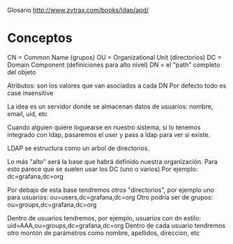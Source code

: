 Glosario
http://www.zytrax.com/books/ldap/apd/

# Conceptos
CN = Common Name (grupos)
OU = Organizational Unit (directorios)
DC = Domain Component (definiciones para alto nivel)
DN = el "path" completo del objeto

Atributos: son los valores que van asociados a cada DN
Por defecto todo es case insensitive

La idea es un servidor donde se almacenan datos de usuarios: nombre, email, uid, etc

Cuando alguien quiere loguearse en nuestro sistema, si lo tenemos integrado con ldap, pasaremos el user y pass a ldap para ver si existe.

LDAP se estructura como un arbol de directorios.

Lo más "alto" será la base que habrá definido nuestra organización. Para esto parece que se suelen usar los DC (uno o varios)
Por ejemplo: dc=grafana,dc=org

Por debajo de esta base tendremos otros "directorios", por ejemplo uno para usuarios: ou=users,dc=grafana,dc=org
Otro podría ser de grupos: ou=groups,dc=grafana,dc=org

Dentro de usuarios tendremos, por ejemplo, usuarios con dn estilo: uid=AAA,ou=groups,dc=grafana,dc=org
Dentro de cada usuario tendremos otro montón de parámetros como nombre, apellidos, direccion, etc
